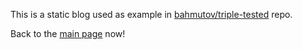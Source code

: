 This is a static blog used as example in [bahmutov/triple-tested](https://github.com/bahmutov/triple-tested) repo.

Back to the [main page](/) now!